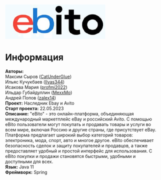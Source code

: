 ![](src/main/resources/img/logo.jpg)

# Информация

**Авторы:**<br>
Максим Сыров ([CatUnderGlue](https://github.com/CatUnderGlue))<br>
Ильяс Кучукбаев ([Ilyas344](https://github.com/Ilyas344))<br>
Исакова Мария ([profmi2022](https://github.com/profmi2022))<br>
Ильдар Губайдуллин ([MexxMo](https://github.com/MexxMo))<br>
Андрей Попов ([zalex14](https://github.com/zalex14))<br>
**Проект:** Наследник Ebay и Avito <br>
**Старт проекта:** 22.05.2023<br>
**Описание:** "eBito" - это онлайн-платформа, объединяющая международный маркетплейс eBay и российский Avito. С помощью eBito пользователи могут покупать и продавать товары и услуги во всем мире, включая Россию и другие страны, где присутствует eBay. Платформа предлагает широкий выбор категорий товаров: электроника, мода, спорт, авто и многое другое. eBito обеспечивает безопасность сделок и защиту покупателей и продавцов, а также предоставляет удобный и простой интерфейс для использования. С eBito покупки и продажи становятся быстрыми, удобными и доступными для всех.<br>
**Язык:** Java 11 <br>
**Фреймворк:** Spring<br>

